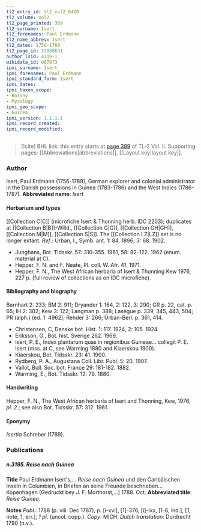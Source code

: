 ```yaml
---
tl2_entry_id: tl2_vol2_0420
tl2_volume: vol2
tl2_page_printed: 389
tl2_surname: Isert
tl2_forenames: Paul Erdmann
tl2_name_abbrev: Isert
tl2_dates: 1756-1789
tl2_page_id: 33068631
author_lsid: 4319-1
wikidata_id: Q67873
ipni_surname: Isert
ipni_forenames: Paul Erdmann
ipni_standard_form: Isert
ipni_dates: 
ipni_taxon_scope: 
- Botany
- Mycology
ipni_geo_scope: 
- Guinea
ipni_version: 1.1.1.1
ipni_record_created: 
ipni_record_modified:
---
```



> [!cite] BHL link: this entry starts at [page 389](https://www.biodiversitylibrary.org/page/33068631) of TL-2 Vol. II.
> Supporting pages: [[Abbreviations|abbreviations]], [[Layout key|layout key]].

### Author

Isert, Paul Erdmann (1756-1789), German explorer and colonial administrator in the Danish possessions in Guinea (1783-1786) and the West Indies (1786-1787). 
**Abbreviated name**: *Isert*

#### Herbarium and types

[[Collection C|C]] (microfiche Isert & Thonning herb. IDC 2203); duplicates at [[Collection B|B]]-Willd., [[Collection G|G]], [[Collection GH|GH]], [[Collection M|M]], [[Collection S|S]]. The [[Collection LZ|LZ]] set is no longer extant.
*Ref*.: Urban, I., Symb. ant. 1: 84. 1896; 3: 68. 1902.
- Junghans, Bot. Tidsskr. 57: 310-355. 1961, 58: 82-122. 1962 (enum. material at C).
- Hepper, F. N. and F. Neate, Pl. coll. W. Afr. 41. 1971.
- Hepper, F. N., The West African herbaria of Isert & Thonning Kew 1976, 227 p. (full review of collections as on IDC microfiche).

#### Bibliography and biography

Barnhart 2: 233; BM 2: 911; Dryander 1: 164, 2: 122, 3: 290; GR p. 22, cat. p. 65; IH 2: 302; Kew 3: 122; Langman p. 388; Lasègue p. 339, 345, 443, 504; PR (alph.) (ed. 1: 4962); Rehder 3: 266; Ùrban-Berl. p. 361, 414.
- Christensen, C, Danske bot. Hist. 1: 117. 1924, 2: 105. 1924.
- Eriksson, G., Bot. hist. Sverige 262. 1969.
- Isert, P. E., Index plantarum quas in regionibus Guineae... collegit P. E. Isert (mss. at C, see Warming 1880 and Kiaerskou 1900).
- Kiaerskou, Bot. Tidsskr. 23: 41. 1900.
- Rydberg, P. A., Augustana Coll. Libr. Publ. 5: 20. 1907.
- Vallot, Bull. Soc. bot. France 29: 181-182. 1882.
- Warming, E., Bot. Tidsskr. 12: 79. 1880.

#### Handwriting

Hepper, F. N., The West African herbaria of Isert and Thonning, Kew, 1976, *pl. 2.*; see also Bot. Tidsskr. 57: 312. 1961.

#### Eponymy

*Isertia* Schreber (1789).

### Publications

##### n.3195. Reise nach Guinea

**Title**
Paul Erdmann Isert's,... *Reise nach Guinea* und den Caribäischen Inseln in Columbien, in Briefen an seine Freunde beschrieben... Kopenhagen (Gedruckt bey J. F. Morthorst,...) 1788. Oct.
**Abbreviated title**: *Reise Guinea*.

**Notes**
*Publ*.: 1788 (p. viii: Dec 1787), p. \[i-xvi\], \[1\]-376, \[i\]-lxx, \[1-6, ind.\], \[1, note, 1, err.\], *1 pl*. (uncol. copp.). *Copy*: MICH.
*Dutch translation*: Dordrecht 1790 (n.v.).

